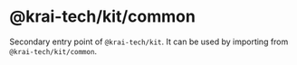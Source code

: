 # @krai-tech/kit/common

Secondary entry point of `@krai-tech/kit`. It can be used by importing from `@krai-tech/kit/common`.
